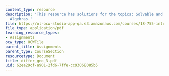 ```yaml
---
content_type: resource
description: 'This resource has solutions for the topics: Solvable and Nilpotent Lie
  Algebras.'
file: https://ol-ocw-studio-app-qa.s3.amazonaws.com/courses/18-755-introduction-to-lie-groups-fall-2004/62ea29cfa9012fd67ffecc93068085b5_differ_geo_3.pdf
file_type: application/pdf
learning_resource_types:
- Assignments
ocw_type: OCWFile
parent_title: Assignments
parent_type: CourseSection
resourcetype: Document
title: differ_geo_3.pdf
uid: 62ea29cf-a901-2fd6-7ffe-cc93068085b5
---
```

